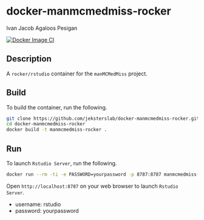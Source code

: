 docker-manmcmedmiss-rocker
==========================
Ivan Jacob Agaloos Pesigan

<!-- badges: start -->
[![Docker Image CI](https://github.com/jeksterslab/docker-manmcmedmiss-rocker/actions/workflows/docker.yaml/badge.svg)](https://github.com/jeksterslab/docker-manmcmedmiss-rocker/actions/workflows/docker.yaml)
<!-- badges: end -->

## Description

A `rocker/rstudio` container for the `manMCMedMiss` project.

## Build

To build the container, run the following.

```bash
git clone https://github.com/jeksterslab/docker-manmcmedmiss-rocker.git
cd docker-manmcmedmiss-rocker
docker build -t manmcmedmiss-rocker .
```

## Run

To launch `Rstudio Server`, run the following.

```bash
docker run --rm -ti -e PASSWORD=yourpassword -p 8787:8787 manmcmedmiss-rocker
```

Open `http://localhost:8787` on your web browser to launch `Rstudio Server`.

- username: rstudio
- password: yourpassword
